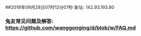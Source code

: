 ##2018年09月28日07时12分07秒 新址: 142.93.193.80
### 兔友常见问题及解答: https://github.com/wanggonging/d/blob/w/FAQ.md
